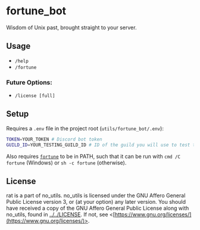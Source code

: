 # fortune_bot

Wisdom of Unix past, brought straight to your server.

## Usage

- `/help`
- `/fortune`

### Future Options:

- `/license [full]`

## Setup

Requires a `.env` file in the project root (`utils/fortune_bot/.env`):

```sh
TOKEN=YOUR_TOKEN # Discord bot token
GUILD_ID=YOUR_TESTING_GUILD_ID # ID of the guild you will use to test the bot
```

Also requires [`fortune`](<https://en.wikipedia.org/wiki/Fortune_(Unix)>) to be in PATH,
such that it can be run with
`cmd /C fortune` (Windows) or `sh -c fortune` (otherwise).

## License

rat is a part of no_utils. no_utils is licensed under the GNU Affero General Public License version 3, or (at your option) any later version. You should have received a copy of the GNU Affero General Public License along with no_utils, found in [../../LICENSE](../../LICENSE). If not, see \<[https://www.gnu.org/licenses/](https://www.gnu.org/licenses/)>.
